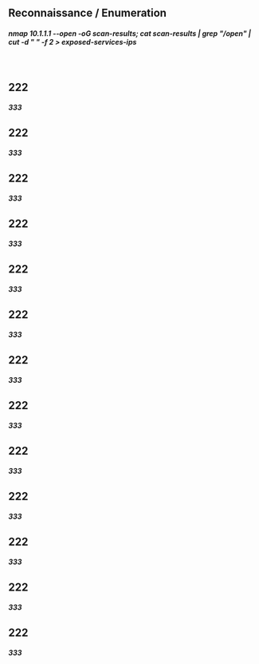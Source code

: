 <h2>Reconnaissance / Enumeration</h2>
<h5>nmap 10.1.1.1 --open -oG scan-results; cat scan-results | grep "/open" | cut -d " " -f 2 > exposed-services-ips</h5>
<br>
<h2>222</h2>
<h5>333</h5>
<h2>222</h2>
<h5>333</h5>
<h2>222</h2>
<h5>333</h5>
<h2>222</h2>
<h5>333</h5>
<h2>222</h2>
<h5>333</h5>
<h2>222</h2>
<h5>333</h5>
<h2>222</h2>
<h5>333</h5>
<h2>222</h2>
<h5>333</h5>
<h2>222</h2>
<h5>333</h5>
<h2>222</h2>
<h5>333</h5>
<h2>222</h2>
<h5>333</h5>
<h2>222</h2>
<h5>333</h5>
<h2>222</h2>
<h5>333</h5>
